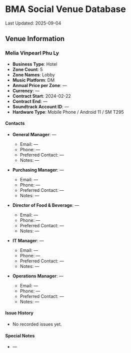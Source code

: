 # BMA Social Venue Database

Last Updated: 2025-09-04

## Venue Information

### Melia Vinpearl Phu Ly
- **Business Type**: Hotel
- **Zone Count**: 5
- **Zone Names**: Lobby
- **Music Platform**: DM
- **Annual Price per Zone**: —
- **Currency**: —
- **Contract Start**: 2024-02-22
- **Contract End**: —
- **Soundtrack Account ID**: —
- **Hardware Type**: Mobile Phone / Android 11 / SM T295

#### Contacts
- **General Manager**: —
  - Email: —
  - Phone: —
  - Preferred Contact: —
  - Notes: —

- **Purchasing Manager**: —
  - Email: —
  - Phone: —
  - Preferred Contact: —
  - Notes: —

- **Director of Food & Beverage**: —
  - Email: —
  - Phone: —
  - Preferred Contact: —
  - Notes: —

- **IT Manager**: —
  - Email: —
  - Phone: —
  - Preferred Contact: —
  - Notes: —

- **Operations Manager**: —
  - Email: —
  - Phone: —
  - Preferred Contact: —
  - Notes: —

#### Issue History
- No recorded issues yet.

#### Special Notes
- —
